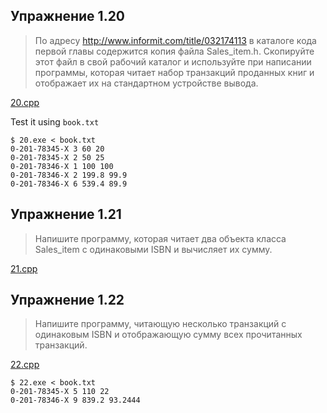 ## Упражнение 1.20
> По адресу http://www.informit.com/title/032174113 в каталоге кода первой главы содержится копия файла Sales_item.h. Скопируйте этот файл в свой рабочий каталог и используйте при написании программы, которая читает набор транзакций проданных книг и отображает их на стандартном устройстве вывода.

[20.cpp](20.cpp)

Test it using `book.txt`

```console
$ 20.exe < book.txt
0-201-78345-X 3 60 20
0-201-78345-X 2 50 25
0-201-78346-X 1 100 100
0-201-78346-X 2 199.8 99.9
0-201-78346-X 6 539.4 89.9
```

## Упражнение 1.21

> Напишите программу, которая читает два объекта класса Sales_item с одинаковыми ISBN и вычисляет их сумму.

[21.cpp](21.cpp)

## Упражнение 1.22

> Напишите программу, читающую несколько транзакций с одинаковым ISBN и отображающую сумму всех прочитанных транзакций.

[22.cpp](22.cpp)

```console
$ 22.exe < book.txt 
0-201-78345-X 5 110 22
0-201-78346-X 9 839.2 93.2444
```